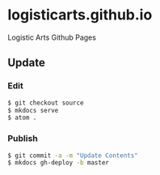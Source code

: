 # logisticarts.github.io
Logistic Arts Github Pages


## Update

### Edit

~~~bash
$ git checkout source
$ mkdocs serve
$ atom .
~~~

### Publish

~~~bash
$ git commit -a -m "Update Contents"
$ mkdocs gh-deploy -b master
~~~
